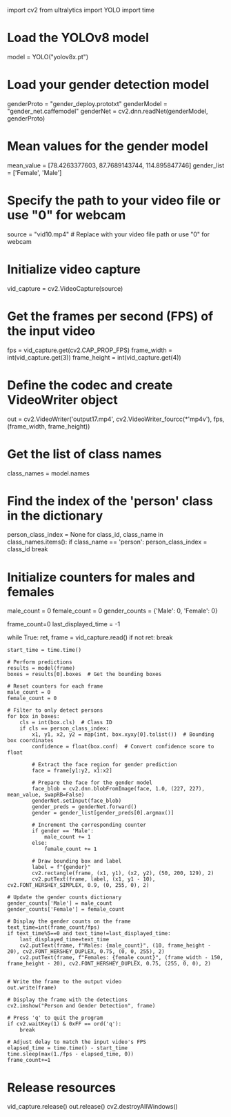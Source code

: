 
import cv2
from ultralytics import YOLO
import time

# Load the YOLOv8 model
model = YOLO("yolov8x.pt")

# Load your gender detection model
genderProto = "gender_deploy.prototxt"
genderModel = "gender_net.caffemodel"
genderNet = cv2.dnn.readNet(genderModel, genderProto)

# Mean values for the gender model
mean_value = [78.4263377603, 87.7689143744, 114.895847746]
gender_list = ['Female', 'Male']

# Specify the path to your video file or use "0" for webcam
source = "vid10.mp4"  # Replace with your video file path or use "0" for webcam

# Initialize video capture
vid_capture = cv2.VideoCapture(source)

# Get the frames per second (FPS) of the input video
fps = vid_capture.get(cv2.CAP_PROP_FPS)
frame_width = int(vid_capture.get(3))
frame_height = int(vid_capture.get(4))

# Define the codec and create VideoWriter object
out = cv2.VideoWriter('output17.mp4', cv2.VideoWriter_fourcc(*'mp4v'), fps, (frame_width, frame_height))

# Get the list of class names
class_names = model.names

# Find the index of the 'person' class in the dictionary
person_class_index = None
for class_id, class_name in class_names.items():
    if class_name == 'person':
        person_class_index = class_id
        break

# Initialize counters for males and females
male_count = 0
female_count = 0
gender_counts = {'Male': 0, 'Female': 0}

frame_count=0
last_displayed_time = -1

while True:
    ret, frame = vid_capture.read()
    if not ret:
        break
    
    start_time = time.time()

    # Perform predictions
    results = model(frame)
    boxes = results[0].boxes  # Get the bounding boxes

    # Reset counters for each frame
    male_count = 0
    female_count = 0

    # Filter to only detect persons
    for box in boxes:
        cls = int(box.cls)  # Class ID
        if cls == person_class_index:
            x1, y1, x2, y2 = map(int, box.xyxy[0].tolist())  # Bounding box coordinates
            confidence = float(box.conf)  # Convert confidence score to float

            # Extract the face region for gender prediction
            face = frame[y1:y2, x1:x2]

            # Prepare the face for the gender model
            face_blob = cv2.dnn.blobFromImage(face, 1.0, (227, 227), mean_value, swapRB=False)
            genderNet.setInput(face_blob)
            gender_preds = genderNet.forward()
            gender = gender_list[gender_preds[0].argmax()]

            # Increment the corresponding counter
            if gender == 'Male':
                male_count += 1
            else:
                female_count += 1

            # Draw bounding box and label
            label = f"{gender}"
            cv2.rectangle(frame, (x1, y1), (x2, y2), (50, 200, 129), 2)
            cv2.putText(frame, label, (x1, y1 - 10), cv2.FONT_HERSHEY_SIMPLEX, 0.9, (0, 255, 0), 2)

    # Update the gender counts dictionary
    gender_counts['Male'] = male_count
    gender_counts['Female'] = female_count

    # Display the gender counts on the frame
    text_time=int(frame_count/fps)
    if text_time%5==0 and text_time!=last_displayed_time:
        last_displayed_time=text_time
        cv2.putText(frame, f"Males: {male_count}", (10, frame_height - 20), cv2.FONT_HERSHEY_DUPLEX, 0.75, (0, 0, 255), 2)
        cv2.putText(frame, f"Females: {female_count}", (frame_width - 150, frame_height - 20), cv2.FONT_HERSHEY_DUPLEX, 0.75, (255, 0, 0), 2)


    # Write the frame to the output video
    out.write(frame)

    # Display the frame with the detections
    cv2.imshow("Person and Gender Detection", frame)

    # Press 'q' to quit the program
    if cv2.waitKey(1) & 0xFF == ord('q'):
        break

    # Adjust delay to match the input video's FPS
    elapsed_time = time.time() - start_time
    time.sleep(max(1./fps - elapsed_time, 0))
    frame_count+=1

# Release resources
vid_capture.release()
out.release()
cv2.destroyAllWindows()
